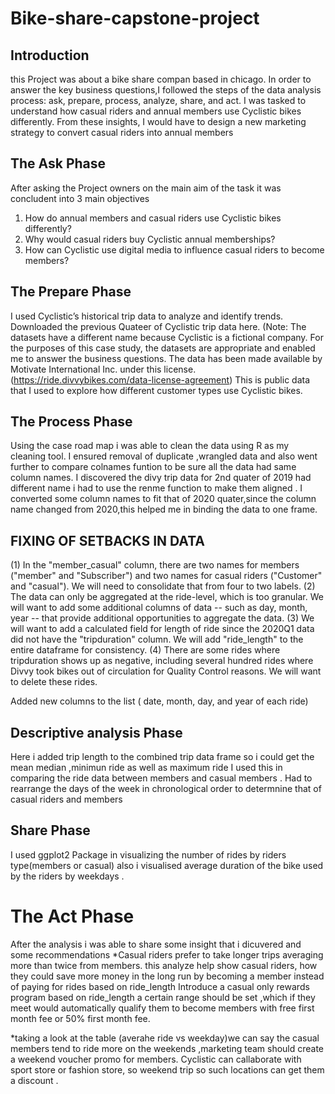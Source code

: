 # Bike-share-capstone-project
## Introduction
this Project was about a bike share compan based in chicago.
In order to answer the key business questions,I followed the steps of the data analysis process: ask, prepare, process, analyze,
share, and act. 
I was tasked to understand how casual riders and annual members use Cyclistic bikes differently. From these insights,
I would have to design a new marketing strategy to convert casual riders into annual members
## The Ask Phase 
After asking the Project owners on the main aim of the task it was concludent into 3 main objectives 
1. How do annual members and casual riders use Cyclistic bikes differently?
2. Why would casual riders buy Cyclistic annual memberships?
3. How can Cyclistic use digital media to influence casual riders to become members?

## The Prepare Phase
I used  Cyclistic’s historical trip data to analyze and identify trends. Downloaded the previous Quateer of Cyclistic trip data
here. (Note: The datasets have a different name because Cyclistic is a fictional company. For the purposes of this case study,
the datasets are appropriate and enabled me  to answer the business questions. The data has been made available by
Motivate International Inc. under this license.(https://ride.divvybikes.com/data-license-agreement) 
This is public data that I  used to explore how different customer types use Cyclistic bikes. 

## The Process Phase
Using the case road map i was able to clean the data using R as my cleaning tool.
I ensured removal of duplicate ,wrangled data and also went further to compare colnames funtion  to be sure all the data had same column names.
I discovered the divy trip data for 2nd quater of 2019 had different name i had to use the renme function to make them aligned .
I converted some column names to fit that of 2020 quater,since the column name changed from 2020,this helped me in binding the data to one frame.
## FIXING OF SETBACKS IN DATA
 (1) In the "member_casual" column, there are two names for members ("member" and "Subscriber") and two names for casual riders ("Customer" and "casual"). We will need to consolidate that from four to two labels.
 (2) The data can only be aggregated at the ride-level, which is too granular. We will want to add some additional columns of data -- such as day, month, year -- that provide additional opportunities to aggregate the data.
 (3) We will want to add a calculated field for length of ride since the 2020Q1 data did not have the "tripduration" column. We will add "ride_length" to the entire dataframe for consistency.
 (4) There are some rides where tripduration shows up as negative, including several hundred rides where Divvy took bikes out of circulation for Quality Control reasons. We will want to delete these rides.
 
Added new columns to the list ( date, month, day, and year of each ride)
## Descriptive analysis Phase
Here i added trip length to the combined trip data frame so i could get the mean median ,minimun ride as well as maximum ride 
I used this in comparing the ride data between members and casual members .
Had to rearrange the days of the week in chronological order to determnine that of casual riders  and members 
## Share Phase 
I used ggplot2 Package in visualizing the number of rides by riders type(members or casual)
also i visualised average duration of the bike used by the riders by weekdays .
# The Act Phase
After the analysis i was able to share some insight that i dicuvered and some recommendations
 *Casual riders prefer to take longer trips averaging more than twice from members.
this analyze help show casual riders, how they could save more money in the long run by becoming a member instead of paying for rides based on ride_length
Introduce a casual only rewards program based on ride_length a certain range should be set ,which if they meet would  automatically qualify them to become members with free first month fee or 50% first month fee.

*taking a look at the table (averahe ride vs weekday)we can say the casual members tend to ride more on the weekends ,marketing team should create a weekend voucher promo for members. Cyclistic can callaborate with sport store or fashion store, so weekend trip so such locations can get them a discount .
